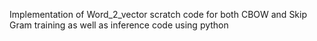 Implementation of Word_2_vector scratch code for both CBOW and Skip Gram training as well as inference code using python
